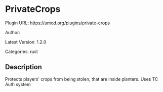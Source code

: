 # PrivateCrops

Plugin URL: https://umod.org/plugins/private-crops

Author: 

Latest Version: 1.2.0

Categories: rust

## Description

Protects players' crops from being stolen, that are inside planters. Uses TC Auth system
